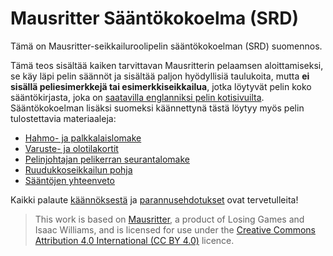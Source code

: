 # Mausritter Sääntökokoelma (SRD)

Tämä on Mausritter-seikkailuroolipelin sääntökokoelman (SRD) suomennos.

Tämä teos sisältää kaiken tarvittavan Mausritterin pelaamsen aloittamiseksi, se käy läpi pelin säännöt ja sisältää paljon hyödyllisiä taulukoita, mutta **ei sisällä peliesimerkkejä tai esimerkkiseikkailua**, jotka löytyvät pelin koko sääntökirjasta, joka on [saatavilla englanniksi pelin kotisivuilta](https://mausritter.com/#get-mausritter). Sääntökokoelman lisäksi suomeksi käännettynä tästä löytyy myös pelin tulostettavia materiaaleja:

- [Hahmo- ja palkkalaislomake](pdf/mausritter-character-sheets-fi.pdf)
- [Varuste- ja olotilakortit](pdf/mausritter-item-condition-sheets-fi.pdf)
- [Pelinjohtajan pelikerran seurantalomake](pdf/mausritter-gm-session-sheet-fi.pdf)
- [Ruudukkoseikkailun pohja](pdf/mausritter-hexcrawl-template-fi.pdf)
- [Sääntöjen yhteenveto](pdf/mausritter-rules-reference-fi.pdf)

Kaikki palaute [käännöksestä](https://github.com/kari/mausritter-srd-finnish/discussions) ja [parannusehdotukset](https://github.com/kari/mausritter-srd-finnish/issues) ovat tervetulleita!

> This work is based on [Mausritter](https://mausritter.com/), a product of Losing Games and Isaac Williams, and is licensed for use under the [Creative Commons Attribution 4.0 International (CC BY 4.0)](https://creativecommons.org/licenses/by/4.0/) licence.
